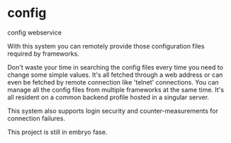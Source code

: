 config
======

config webservice



  With this system you can remotely provide those configuration files required by frameworks.

  Don't waste your time in searching the config files every time you need to change some simple values. It's all fetched through a web address or can even be fetched by remote connection like 'telnet' connections. You can manage all the config files from multiple frameworks at the same time. It's all resident on a common backend profile hosted in a singular server. 

  This system also supports login security and counter-measurements for connection failures.
  
  
  
  This project is still in embryo fase. 
